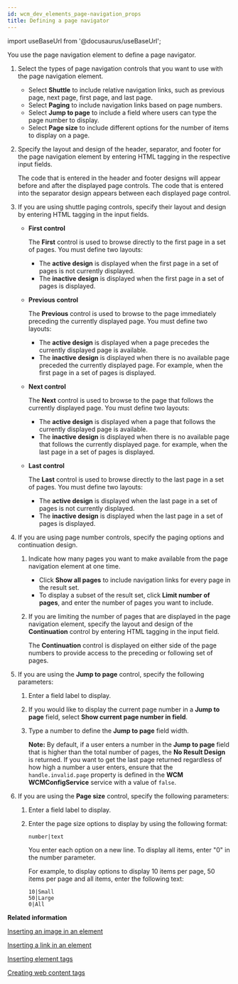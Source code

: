 ```yaml
---
id: wcm_dev_elements_page-navigation_props
title: Defining a page navigator
---
```

import useBaseUrl from '@docusaurus/useBaseUrl';



You use the page navigation element to define a page navigator.

1.  Select the types of page navigation controls that you want to use with the page navigation element.

    -   Select **Shuttle** to include relative navigation links, such as previous page, next page, first page, and last page.
    -   Select **Paging** to include navigation links based on page numbers.
    -   Select **Jump to page** to include a field where users can type the page number to display.
    -   Select **Page size** to include different options for the number of items to display on a page.
2.  Specify the layout and design of the header, separator, and footer for the page navigation element by entering HTML tagging in the respective input fields.

    The code that is entered in the header and footer designs will appear before and after the displayed page controls. The code that is entered into the separator design appears between each displayed page control.

3.  If you are using shuttle paging controls, specify their layout and design by entering HTML tagging in the input fields.

    -   **First control**

        The **First** control is used to browse directly to the first page in a set of pages. You must define two layouts:

        -   The **active design** is displayed when the first page in a set of pages is not currently displayed.
        -   The **inactive design** is displayed when the first page in a set of pages is displayed.
    -   **Previous control**

        The **Previous** control is used to browse to the page immediately preceding the currently displayed page. You must define two layouts:

        -   The **active design** is displayed when a page precedes the currently displayed page is available.
        -   The **inactive design** is displayed when there is no available page preceded the currently displayed page. For example, when the first page in a set of pages is displayed.
    -   **Next control**

        The **Next** control is used to browse to the page that follows the currently displayed page. You must define two layouts:

        -   The **active design** is displayed when a page that follows the currently displayed page is available.
        -   The **inactive design** is displayed when there is no available page that follows the currently displayed page. for example, when the last page in a set of pages is displayed.
    -   **Last control**

        The **Last** control is used to browse directly to the last page in a set of pages. You must define two layouts:

        -   The **active design** is displayed when the last page in a set of pages is not currently displayed.
        -   The **inactive design** is displayed when the last page in a set of pages is displayed.
4.  If you are using page number controls, specify the paging options and continuation design.

    1.  Indicate how many pages you want to make available from the page navigation element at one time.

        -   Click **Show all pages** to include navigation links for every page in the result set.
        -   To display a subset of the result set, click **Limit number of pages**, and enter the number of pages you want to include.
    2.  If you are limiting the number of pages that are displayed in the page navigation element, specify the layout and design of the **Continuation** control by entering HTML tagging in the input field.

        The **Continuation** control is displayed on either side of the page numbers to provide access to the preceding or following set of pages.

5.  If you are using the **Jump to page** control, specify the following parameters:

    1.  Enter a field label to display.

    2.  If you would like to display the current page number in a **Jump to page** field, select **Show current page number in field**.

    3.  Type a number to define the **Jump to page** field width.

        **Note:** By default, if a user enters a number in the **Jump to page** field that is higher than the total number of pages, the **No Result Design** is returned. If you want to get the last page returned regardless of how high a number a user enters, ensure that the `handle.invalid.page` property is defined in the **WCM WCMConfigService** service with a value of `false`.

6.  If you are using the **Page size** control, specify the following parameters:

    1.  Enter a field label to display.

    2.  Enter the page size options to display by using the following format:

        ```
        number|text
        ```

        You enter each option on a new line. To display all items, enter "0" in the number parameter.

        For example, to display options to display 10 items per page, 50 items per page and all items, enter the following text:

        ```
        10|Small
        50|Large
        0|All 
        ```


**Related information**  


[Inserting an image in an element](wcm_dev_elements_insert_image.md)

[Inserting a link in an element](wcm_dev_elements_insert_link.md)

[Inserting element tags](wcm_dev_elements_insert_tags.md)

[Creating web content tags](wcm_dev_referencing_tags.md)

